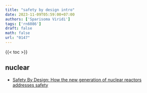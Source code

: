 ```yaml
---
title: "safety by design intro"
date: 2023-11-09T05:59:00+07:00
authors: ['Sparisoma Viridi']
tags: ['rn6086']
draft: false
math: false
url: "0147"
---
```

{{< toc >}}


## nuclear
+ [Safety By Design: How the new generation of nuclear reactors addresses safety](https://www.iaea.org/bulletin/safety-by-design)
